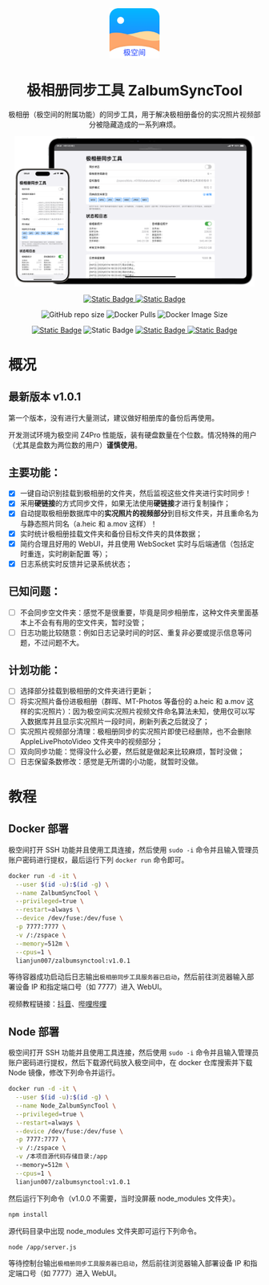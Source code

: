 
<div align=center>

<img src="https://raw.githubusercontent.com/lianjun007/ZalbumSyncTool/refs/heads/main/client/image/zalbumLogo.png" width=100>

# 极相册同步工具 ZalbumSyncTool

极相册（极空间的附属功能）的同步工具，用于解决极相册备份的实况照片视频部分被隐藏造成的一系列麻烦。

<img src="https://raw.githubusercontent.com/lianjun007/lianjun007.github.io/refs/heads/main/md/media/1.png" width=480>

<br>

[![Static Badge](https://img.shields.io/badge/%E9%A1%B9%E7%9B%AE%E4%B8%BB%E9%A1%B5-F2F2F6?logo=safari&logoColor=white&labelColor=blue)
](https://lianjun.me/html/project.html?id=zalbumsynctool)
[![Static Badge](https://img.shields.io/badge/dockerhub%20%E4%B8%BB%E9%A1%B5-F2F2F6?logo=docker&logoColor=white&labelColor=blue)
](https://login.docker.com/u/login/identifier?state=hKFo2SBUSFlKWXk2WUg2eXBsb3JWM282TnZPZnY1bmlCSkVfY6Fur3VuaXZlcnNhbC1sb2dpbqN0aWTZIGpxUlBodkFGQ01sM2IxaU5odjZzU3p5NGZUR1dHMlR5o2NpZNkgbHZlOUdHbDhKdFNVcm5lUTFFVnVDMGxiakhkaTluYjk)

![GitHub repo size](https://img.shields.io/github/repo-size/lianjun007/ZalbumSyncTool?logo=github&logoColor=black&label=Github%20%E5%AD%98%E5%82%A8%E5%BA%93%E5%A4%A7%E5%B0%8F&labelColor=F2F2F6&color=black)
![Docker Pulls](https://img.shields.io/docker/pulls/lianjun007/zalbumsynctool?logo=docker&label=dockerhub%20%E6%8B%89%E5%8F%96%E9%87%8F&labelColor=F2F2F6&color=blue)
![Docker Image Size](https://img.shields.io/docker/image-size/lianjun007/zalbumsynctool?logo=docker&logoColor=blue&label=dockerhub%20%E9%95%9C%E5%83%8F%E5%A4%A7%E5%B0%8F&labelColor=F2F2F6)

[![Static Badge](https://img.shields.io/badge/作者-LianJun&nbsp;主页-3B4E4E?logo=headspace&logoColor=FED7B0&labelColor=4D3F36)](https://lianjun.me)
![Static Badge](https://img.shields.io/badge/%E6%95%99%E7%A8%8B-%E6%96%87%E7%AB%A0-F2F2F6?logo=gitbook&labelColor=purple)
[![Static Badge](https://img.shields.io/badge/%E8%A7%86%E9%A2%91-%E5%93%94%E5%93%A9%E5%93%94%E5%93%A9-F2F2F6?logo=bilibili&logoColor=pink&labelColor=blue)
](https://www.bilibili.com/video/BV1mcceePEjy?vd_source=cdd3f9f3f8659d99f09501f1764b7438)
[![Static Badge](https://img.shields.io/badge/%E8%A7%86%E9%A2%91-%E6%8A%96%E9%9F%B3-F2F2F6?logo=tiktok&labelColor=black)
](https://v.douyin.com/iyKUUhDP/)

</div>

# 概况

## 最新版本 v1.0.1

第一个版本，没有进行大量测试，建议做好相册库的备份后再使用。

开发测试环境为极空间 Z4Pro 性能版，装有硬盘数量在个位数。情况特殊的用户（尤其是盘数为两位数的用户）**谨慎使用**。

## 主要功能：

- [x] 一键自动识别挂载到极相册的文件夹，然后监视这些文件夹进行实时同步！
- [x] 采用**硬链接**的方式同步文件，如果无法使用**硬链接**才进行复制操作；
- [x] 自动提取极相册数据库中的**实况照片的视频部分**到目标文件夹，并且重命名为与静态照片同名（a.heic 和 a.mov 这样）！
- [x] 实时统计极相册挂载文件夹和备份目标文件夹的具体数据；
- [x] 简约合理且好用的 WebUI，并且使用 WebSocket 实时与后端通信（包括定时重连，实时刷新配置 等）；
- [x] 日志系统实时反馈并记录系统状态；

## 已知问题：

- [ ] 不会同步空文件夹：感觉不是很重要，毕竟是同步相册库，这种文件夹里面基本上不会有有用的空文件夹，暂时没管；
- [ ] 日志功能比较随意：例如日志记录时间的时区、重复非必要或提示信息等问题，不过问题不大。

## 计划功能：
- [ ] 选择部分挂载到极相册的文件夹进行更新；
- [ ] 将实况照片备份进极相册（群晖、MT-Photos 等备份的 a.heic 和 a.mov 这样的实况照片）：因为极空间实况照片视频文件命名算法未知，使用仅可以写入数据库并且显示实况照片一段时间，刷新列表之后就没了；
- [ ] 实况照片视频部分清理：极相册同步的实况照片即使已经删除，也不会删除 AppleLivePhotoVideo 文件夹中的视频部分；
- [ ] 双向同步功能：觉得没什么必要，然后就是做起来比较麻烦，暂时没做；
- [ ] 日志保留条数修改：感觉是无所谓的小功能，就暂时没做。

# 教程

## Docker 部署

极空间打开 SSH 功能并且使用工具连接，然后使用 `sudo -i` 命令并且输入管理员账户密码进行提权，最后运行下列 `docker run` 命令即可。

```sh
docker run -d -it \
  --user $(id -u):$(id -g) \
  --name ZalbumSyncTool \
  --privileged=true \
  --restart=always \
  --device /dev/fuse:/dev/fuse \
  -p 7777:7777 \
  -v /:/zspace \
  --memory=512m \
  --cpus=1 \
  lianjun007/zalbumsynctool:v1.0.1
```

等待容器成功启动后日志输出`极相册同步工具服务器已启动`，然后前往浏览器输入部署设备 IP 和指定端口号（如 7777）进入 WebUI。

视频教程链接：[抖音](https://v.douyin.com/iyKUUhDP/)、[哔哩哔哩](https://www.bilibili.com/video/BV1mcceePEjy?vd_source=cdd3f9f3f8659d99f09501f1764b7438)

## Node 部署

极空间打开 SSH 功能并且使用工具连接，然后使用 `sudo -i` 命令并且输入管理员账户密码进行提权，然后下载源代码放入极空间中，在 docker 仓库搜索并下载 Node 镜像，修改下列命令并运行。

```sh
docker run -d -it \
  --user $(id -u):$(id -g) \
  --name Node_ZalbumSyncTool \
  --privileged=true \
  --restart=always \
  --device /dev/fuse:/dev/fuse \
  -p 7777:7777 \
  -v /:/zspace \
  -v /本项目源代码存储目录:/app
  --memory=512m \
  --cpus=1 \
  lianjun007/zalbumsynctool:v1.0.1
```

然后运行下列命令（v1.0.0 不需要，当时没屏蔽 node_modules 文件夹）。

```sh
npm install
```
源代码目录中出现 node_modules 文件夹即可运行下列命令。

```sh
node /app/server.js
```

等待控制台输出`极相册同步工具服务器已启动`，然后前往浏览器输入部署设备 IP 和指定端口号（如 7777）进入 WebUI。

